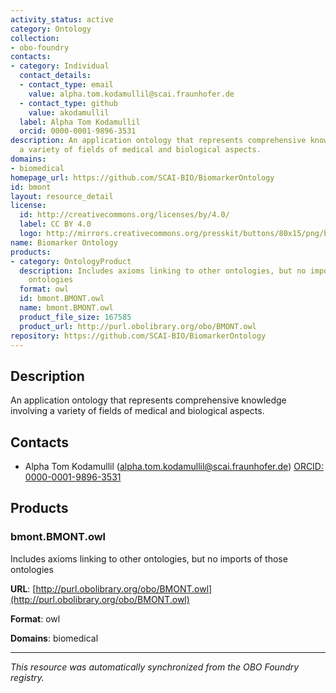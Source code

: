 ```yaml
---
activity_status: active
category: Ontology
collection:
- obo-foundry
contacts:
- category: Individual
  contact_details:
  - contact_type: email
    value: alpha.tom.kodamullil@scai.fraunhofer.de
  - contact_type: github
    value: akodamullil
  label: Alpha Tom Kodamullil
  orcid: 0000-0001-9896-3531
description: An application ontology that represents comprehensive knowledge involving
  a variety of fields of medical and biological aspects.
domains:
- biomedical
homepage_url: https://github.com/SCAI-BIO/BiomarkerOntology
id: bmont
layout: resource_detail
license:
  id: http://creativecommons.org/licenses/by/4.0/
  label: CC BY 4.0
  logo: http://mirrors.creativecommons.org/presskit/buttons/80x15/png/by.png
name: Biomarker Ontology
products:
- category: OntologyProduct
  description: Includes axioms linking to other ontologies, but no imports of those
    ontologies
  format: owl
  id: bmont.BMONT.owl
  name: bmont.BMONT.owl
  product_file_size: 167585
  product_url: http://purl.obolibrary.org/obo/BMONT.owl
repository: https://github.com/SCAI-BIO/BiomarkerOntology
---
```

## Description

An application ontology that represents comprehensive knowledge involving a variety of fields of medical and biological aspects.

## Contacts

- Alpha Tom Kodamullil (alpha.tom.kodamullil@scai.fraunhofer.de) [ORCID: 0000-0001-9896-3531](https://orcid.org/0000-0001-9896-3531)

## Products

### bmont.BMONT.owl

Includes axioms linking to other ontologies, but no imports of those ontologies

**URL**: [http://purl.obolibrary.org/obo/BMONT.owl](http://purl.obolibrary.org/obo/BMONT.owl)

**Format**: owl

**Domains**: biomedical

---

*This resource was automatically synchronized from the OBO Foundry registry.*